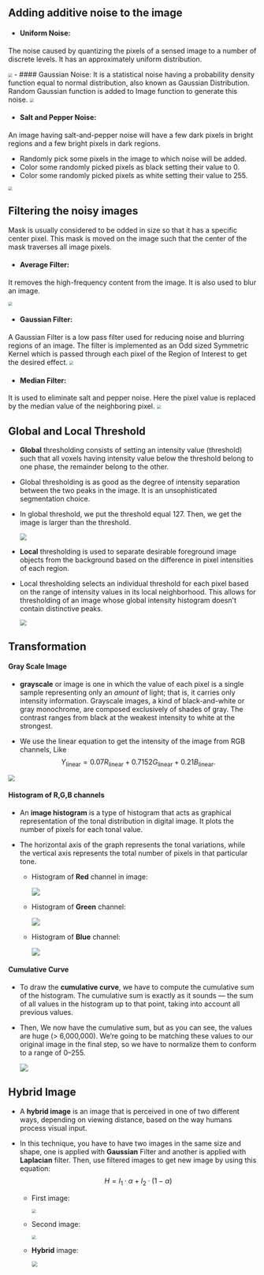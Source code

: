 ## Adding additive noise to the image

- #### Uniform Noise:
The noise caused by quantizing the pixels of a sensed image to a number of discrete levels. It has an approximately uniform distribution.

  <img src="Images/uniform_noise.png" style="zoom:50%;" position="Center" />
- #### Gaussian Noise:
It is a statistical noise having a probability density function equal to normal distribution, also known as Gaussian Distribution. Random Gaussian function is added to Image function to generate this noise.
  <img src="Images/gaussian_noise.png" style="zoom:50%;" position="Center" />

- #### Salt and Pepper Noise:
An image having salt-and-pepper noise will have a few dark pixels in bright regions and a few bright pixels in dark regions.
  - Randomly pick some pixels in the image to which noise will be added.
  - Color some randomly picked pixels as black setting their value to 0.
  - Color some randomly picked pixels as white setting their value to 255.

  <img src="Images/salt_and_pepper_noise.png" style="zoom:50%;" position="Center" />

## Filtering the noisy images
Mask is usually considered to be odded in size so that it has a specific center pixel. This mask is moved on the image such that the center of the mask traverses all image pixels.
- #### Average Filter:
 It removes the high-frequency content from the image. It is also used to blur an image.

 <img src="Images/average_filter.png" style="zoom:50%;" position="Center" />

- #### Gaussian Filter:
A Gaussian Filter is a low pass filter used for reducing noise and blurring regions of an image. The filter is implemented as an Odd sized Symmetric Kernel which is passed through each pixel of the Region of Interest to get the desired effect.
<img src="Images/gaussian_filter.png" style="zoom:50%;" position="Center" />

- #### Median Filter:
 It is used to eliminate salt and pepper noise. Here the pixel value is replaced by the median value of the neighboring pixel.
 <img src="Images/median_filter.png" style="zoom:50%;" position="Center" />


## Global and Local Threshold

- **Global** thresholding consists of setting an intensity value (threshold) such that all voxels having intensity value below the threshold belong to one phase, the remainder belong to the other.

- Global thresholding is as good as the degree of intensity separation between the two peaks in the image. It is an unsophisticated segmentation choice.

- In global threshold, we put the threshold equal 127. Then, we get the image is larger than the threshold.

  <img src="Images\Global_threshold.png" style="zoom:85%;" position="Center" />

- **Local** thresholding is used to separate desirable foreground image objects from the background based on the difference in pixel intensities of each region.

- Local thresholding selects an individual threshold for each pixel based on the range of intensity values in its local neighborhood. This allows for thresholding of an image whose global intensity histogram doesn't contain distinctive peaks.

  <img src="Images\local_threshold.png" style="zoom:80%;" position="Center"/>

## Transformation

#### Gray Scale Image

- **grayscale** or image is one in which the value of each pixel is a single sample representing only an *amount* of light; that is, it carries only intensity information. Grayscale images, a kind of black-and-white or gray monochrome, are composed exclusively of shades of gray. The contrast ranges from black at the weakest intensity to white at the strongest.

- We use the linear equation to get the intensity of the image from RGB channels, Like
  $$
  {\displaystyle Y_{\mathrm {linear} }=0.07R_{\mathrm {linear} }+0.7152G_{\mathrm {linear} }+0.21B_{\mathrm {linear} }}.
  $$

<img src="Images\grayscale_image.png" style="zoom:80%;" position="Center" />

#### Histogram of R,G,B channels

- An **image histogram** is a type of histogram that acts as graphical representation of the tonal distribution in digital image. It plots the number of pixels for each tonal value.

- The horizontal axis of the graph represents the tonal variations, while the vertical axis represents the total number of pixels in that particular tone.

  - Histogram of **Red** channel in image:

    <img src="Images\red_channel_histogram.png" style="zoom:100%;" position="Center"/>

  - Histogram of **Green** channel:

    <img src="Images\green_channel_image.png" style="zoom:100%;" position="Center" />

  - Histogram of **Blue** channel:

    <img src="Images\blue_channel_histogram.png" style="zoom:100%;" position="Center"/>

#### Cumulative Curve

- To draw the **cumulative curve**, we have to compute the cumulative sum of the histogram. The cumulative sum is exactly as it sounds — the sum of all values in the histogram up to that point, taking into account all previous values.

- Then, We now have the cumulative sum, but as you can see, the values are huge (> 6,000,000). We’re going to be matching these values to our original image in the final step, so we have to normalize them to conform to a range of 0–255.

  <img src="Images\cumulative_curve.png" style="zoom:100%;" position="Center" />

## Hybrid Image

- A **hybrid image** is an image that is perceived in one of two different ways, depending on viewing distance, based on the way humans process visual input.

- In this technique, you have to have two images in the same size and shape, one is applied with **Gaussian** Filter and another is applied with **Laplacian** filter. Then, use filtered images to get new image by using this equation:
  $$
  H = I_1 · \alpha  + I_2 ·(1 − \alpha)
  $$

  - First image:

    <img src="Images\test.jpg" style="zoom:50%;" position="Center" />

  - Second image:

    <img src="Images\test2.jpg" style="zoom:50%;" position="Center"/>

  - **Hybrid** image:

    <img src="Images\hybrid_image.png" style="zoom:70%;" position="Center"/>
